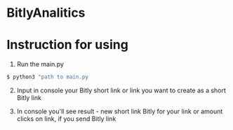 # BitlyAnalitics

# Instruction for using

1. Run the main.py

```bash
$ python3 "path to main.py
```

2. Input in console your Bitly short link or link you want to create as a short Bitly link

3. In console you'll see result - new short link Bitly for your link or amount clicks on link, if you send Bitly link
